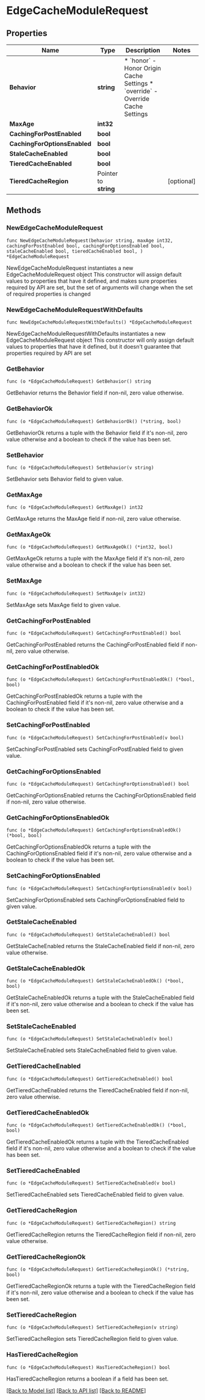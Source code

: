 # EdgeCacheModuleRequest

## Properties

Name | Type | Description | Notes
------------ | ------------- | ------------- | -------------
**Behavior** | **string** | * &#x60;honor&#x60; - Honor Origin Cache Settings * &#x60;override&#x60; - Override Cache Settings | 
**MaxAge** | **int32** |  | 
**CachingForPostEnabled** | **bool** |  | 
**CachingForOptionsEnabled** | **bool** |  | 
**StaleCacheEnabled** | **bool** |  | 
**TieredCacheEnabled** | **bool** |  | 
**TieredCacheRegion** | Pointer to **string** |  | [optional] 

## Methods

### NewEdgeCacheModuleRequest

`func NewEdgeCacheModuleRequest(behavior string, maxAge int32, cachingForPostEnabled bool, cachingForOptionsEnabled bool, staleCacheEnabled bool, tieredCacheEnabled bool, ) *EdgeCacheModuleRequest`

NewEdgeCacheModuleRequest instantiates a new EdgeCacheModuleRequest object
This constructor will assign default values to properties that have it defined,
and makes sure properties required by API are set, but the set of arguments
will change when the set of required properties is changed

### NewEdgeCacheModuleRequestWithDefaults

`func NewEdgeCacheModuleRequestWithDefaults() *EdgeCacheModuleRequest`

NewEdgeCacheModuleRequestWithDefaults instantiates a new EdgeCacheModuleRequest object
This constructor will only assign default values to properties that have it defined,
but it doesn't guarantee that properties required by API are set

### GetBehavior

`func (o *EdgeCacheModuleRequest) GetBehavior() string`

GetBehavior returns the Behavior field if non-nil, zero value otherwise.

### GetBehaviorOk

`func (o *EdgeCacheModuleRequest) GetBehaviorOk() (*string, bool)`

GetBehaviorOk returns a tuple with the Behavior field if it's non-nil, zero value otherwise
and a boolean to check if the value has been set.

### SetBehavior

`func (o *EdgeCacheModuleRequest) SetBehavior(v string)`

SetBehavior sets Behavior field to given value.


### GetMaxAge

`func (o *EdgeCacheModuleRequest) GetMaxAge() int32`

GetMaxAge returns the MaxAge field if non-nil, zero value otherwise.

### GetMaxAgeOk

`func (o *EdgeCacheModuleRequest) GetMaxAgeOk() (*int32, bool)`

GetMaxAgeOk returns a tuple with the MaxAge field if it's non-nil, zero value otherwise
and a boolean to check if the value has been set.

### SetMaxAge

`func (o *EdgeCacheModuleRequest) SetMaxAge(v int32)`

SetMaxAge sets MaxAge field to given value.


### GetCachingForPostEnabled

`func (o *EdgeCacheModuleRequest) GetCachingForPostEnabled() bool`

GetCachingForPostEnabled returns the CachingForPostEnabled field if non-nil, zero value otherwise.

### GetCachingForPostEnabledOk

`func (o *EdgeCacheModuleRequest) GetCachingForPostEnabledOk() (*bool, bool)`

GetCachingForPostEnabledOk returns a tuple with the CachingForPostEnabled field if it's non-nil, zero value otherwise
and a boolean to check if the value has been set.

### SetCachingForPostEnabled

`func (o *EdgeCacheModuleRequest) SetCachingForPostEnabled(v bool)`

SetCachingForPostEnabled sets CachingForPostEnabled field to given value.


### GetCachingForOptionsEnabled

`func (o *EdgeCacheModuleRequest) GetCachingForOptionsEnabled() bool`

GetCachingForOptionsEnabled returns the CachingForOptionsEnabled field if non-nil, zero value otherwise.

### GetCachingForOptionsEnabledOk

`func (o *EdgeCacheModuleRequest) GetCachingForOptionsEnabledOk() (*bool, bool)`

GetCachingForOptionsEnabledOk returns a tuple with the CachingForOptionsEnabled field if it's non-nil, zero value otherwise
and a boolean to check if the value has been set.

### SetCachingForOptionsEnabled

`func (o *EdgeCacheModuleRequest) SetCachingForOptionsEnabled(v bool)`

SetCachingForOptionsEnabled sets CachingForOptionsEnabled field to given value.


### GetStaleCacheEnabled

`func (o *EdgeCacheModuleRequest) GetStaleCacheEnabled() bool`

GetStaleCacheEnabled returns the StaleCacheEnabled field if non-nil, zero value otherwise.

### GetStaleCacheEnabledOk

`func (o *EdgeCacheModuleRequest) GetStaleCacheEnabledOk() (*bool, bool)`

GetStaleCacheEnabledOk returns a tuple with the StaleCacheEnabled field if it's non-nil, zero value otherwise
and a boolean to check if the value has been set.

### SetStaleCacheEnabled

`func (o *EdgeCacheModuleRequest) SetStaleCacheEnabled(v bool)`

SetStaleCacheEnabled sets StaleCacheEnabled field to given value.


### GetTieredCacheEnabled

`func (o *EdgeCacheModuleRequest) GetTieredCacheEnabled() bool`

GetTieredCacheEnabled returns the TieredCacheEnabled field if non-nil, zero value otherwise.

### GetTieredCacheEnabledOk

`func (o *EdgeCacheModuleRequest) GetTieredCacheEnabledOk() (*bool, bool)`

GetTieredCacheEnabledOk returns a tuple with the TieredCacheEnabled field if it's non-nil, zero value otherwise
and a boolean to check if the value has been set.

### SetTieredCacheEnabled

`func (o *EdgeCacheModuleRequest) SetTieredCacheEnabled(v bool)`

SetTieredCacheEnabled sets TieredCacheEnabled field to given value.


### GetTieredCacheRegion

`func (o *EdgeCacheModuleRequest) GetTieredCacheRegion() string`

GetTieredCacheRegion returns the TieredCacheRegion field if non-nil, zero value otherwise.

### GetTieredCacheRegionOk

`func (o *EdgeCacheModuleRequest) GetTieredCacheRegionOk() (*string, bool)`

GetTieredCacheRegionOk returns a tuple with the TieredCacheRegion field if it's non-nil, zero value otherwise
and a boolean to check if the value has been set.

### SetTieredCacheRegion

`func (o *EdgeCacheModuleRequest) SetTieredCacheRegion(v string)`

SetTieredCacheRegion sets TieredCacheRegion field to given value.

### HasTieredCacheRegion

`func (o *EdgeCacheModuleRequest) HasTieredCacheRegion() bool`

HasTieredCacheRegion returns a boolean if a field has been set.


[[Back to Model list]](../README.md#documentation-for-models) [[Back to API list]](../README.md#documentation-for-api-endpoints) [[Back to README]](../README.md)


